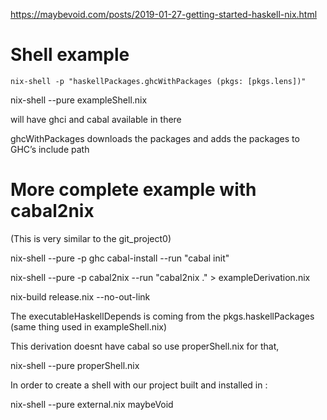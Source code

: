 https://maybevoid.com/posts/2019-01-27-getting-started-haskell-nix.html

# Shell example

`nix-shell -p "haskellPackages.ghcWithPackages (pkgs: [pkgs.lens])"`

nix-shell --pure exampleShell.nix

will have ghci and cabal available in there

ghcWithPackages downloads the packages and adds the packages to GHC’s include path

# More complete example with cabal2nix

(This is very similar to the git_project0)

nix-shell --pure -p ghc cabal-install --run "cabal init"

nix-shell --pure -p cabal2nix --run "cabal2nix ." > exampleDerivation.nix

nix-build release.nix --no-out-link

The executableHaskellDepends is coming from the pkgs.haskellPackages (same thing used in exampleShell.nix)

This derivation doesnt have cabal so use properShell.nix for that,

nix-shell --pure properShell.nix

In order to create a shell with our project built and installed in :

nix-shell --pure external.nix
maybeVoid


